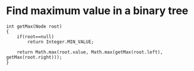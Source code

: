 # Find maximum value in a binary tree

```
int getMax(Node root)   
{
    if(root==null)
        return Integer.MIN_VALUE;

    return Math.max(root.value, Math.max(getMax(root.left), getMax(root.right)));
} 

```